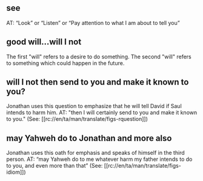 ## see ##

AT: “Look” or “Listen” or “Pay attention to what I am about to tell you”

## good will...will I not ##

The first "will" refers to a desire to do something. The second "will" refers to something which could happen in the future.

## will I not then send to you and make it known to you? ##

Jonathan uses this question to emphasize that he will tell David if Saul intends to harm him. AT: "then I will certainly send to you and make it known to you." (See: [[rc://en/ta/man/translate/figs-rquestion]])

## may Yahweh do to Jonathan and more also ##

Jonathan uses this oath for emphasis and speaks of himself in the third person. AT: “may Yahweh do to me whatever harm my father intends to do to you, and even more than that” (See: [[rc://en/ta/man/translate/figs-idiom]])